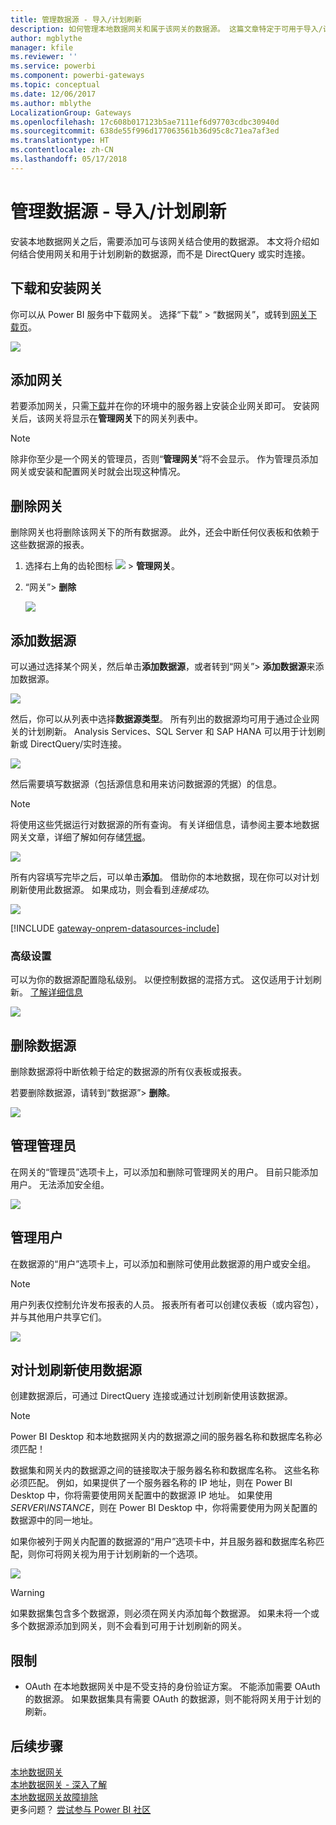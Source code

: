 ```yaml
---
title: 管理数据源 - 导入/计划刷新
description: 如何管理本地数据网关和属于该网关的数据源。 这篇文章特定于可用于导入/计划刷新的数据源。
author: mgblythe
manager: kfile
ms.reviewer: ''
ms.service: powerbi
ms.component: powerbi-gateways
ms.topic: conceptual
ms.date: 12/06/2017
ms.author: mblythe
LocalizationGroup: Gateways
ms.openlocfilehash: 17c608b017123b5ae7111ef6d97703cdbc30940d
ms.sourcegitcommit: 638de55f996d177063561b36d95c8c71ea7af3ed
ms.translationtype: HT
ms.contentlocale: zh-CN
ms.lasthandoff: 05/17/2018
---
```

# <a name="manage-your-data-source---importscheduled-refresh"></a>管理数据源 - 导入/计划刷新
安装本地数据网关之后，需要添加可与该网关结合使用的数据源。 本文将介绍如何结合使用网关和用于计划刷新的数据源，而不是 DirectQuery 或实时连接。

## <a name="download-and-install-the-gateway"></a>下载和安装网关
你可以从 Power BI 服务中下载网关。 选择“下载” > “数据网关”，或转到[网关下载页](https://go.microsoft.com/fwlink/?LinkId=698861)。

![](media/service-gateway-enterprise-manage-scheduled-refresh/powerbi-download-data-gateway.png)

## <a name="add-a-gateway"></a>添加网关
若要添加网关，只需[下载](https://go.microsoft.com/fwlink/?LinkId=698863)并在你的环境中的服务器上安装企业网关即可。 安装网关后，该网关将显示在**管理网关**下的网关列表中。

> [!NOTE]
> 除非你至少是一个网关的管理员，否则“**管理网关**”将不会显示。 作为管理员添加网关或安装和配置网关时就会出现这种情况。
> 
> 

## <a name="remove-a-gateway"></a>删除网关
删除网关也将删除该网关下的所有数据源。  此外，还会中断任何仪表板和依赖于这些数据源的报表。

1. 选择右上角的齿轮图标 ![](media/service-gateway-enterprise-manage-scheduled-refresh/pbi_gearicon.png) > **管理网关**。
2. “网关”> **删除**
   
   ![](media/service-gateway-enterprise-manage-scheduled-refresh/datasourcesettings7.png)

## <a name="add-a-data-source"></a>添加数据源
可以通过选择某个网关，然后单击**添加数据源**，或者转到“网关”> **添加数据源**来添加数据源。

![](media/service-gateway-enterprise-manage-scheduled-refresh/datasourcesettings1.png)

然后，你可以从列表中选择**数据源类型**。 所有列出的数据源均可用于通过企业网关的计划刷新。 Analysis Services、SQL Server 和 SAP HANA 可以用于计划刷新或 DirectQuery/实时连接。

![](media/service-gateway-enterprise-manage-scheduled-refresh/datasourcesettings2.png)

然后需要填写数据源（包括源信息和用来访问数据源的凭据）的信息。

> [!NOTE]
> 将使用这些凭据运行对数据源的所有查询。 有关详细信息，请参阅主要本地数据网关文章，详细了解如何存储[凭据](service-gateway-onprem.md#credentials)。
> 
> 

![](media/service-gateway-enterprise-manage-scheduled-refresh/datasourcesettings3-oracle.png)

所有内容填写完毕之后，可以单击**添加**。  借助你的本地数据，现在你可以对计划刷新使用此数据源。 如果成功，则会看到*连接成功*。

![](media/service-gateway-enterprise-manage-scheduled-refresh/datasourcesettings4.png)

<!-- Shared Install steps Include -->
[!INCLUDE [gateway-onprem-datasources-include](./includes/gateway-onprem-datasources-include.md)]

### <a name="advanced-settings"></a>高级设置
可以为你的数据源配置隐私级别。 以便控制数据的混搭方式。 这仅适用于计划刷新。 [了解详细信息](https://support.office.com/article/Privacy-levels-Power-Query-CC3EDE4D-359E-4B28-BC72-9BEE7900B540)

![](media/service-gateway-enterprise-manage-scheduled-refresh/datasourcesettings9.png)

## <a name="remove-a-data-source"></a>删除数据源
删除数据源将中断依赖于给定的数据源的所有仪表板或报表。  

若要删除数据源，请转到“数据源”> **删除**。

![](media/service-gateway-enterprise-manage-scheduled-refresh/datasourcesettings6.png)

## <a name="manage-administrators"></a>管理管理员
在网关的“管理员”选项卡上，可以添加和删除可管理网关的用户。 目前只能添加用户。 无法添加安全组。

![](media/service-gateway-enterprise-manage-scheduled-refresh/datasourcesettings8.png)

## <a name="manage-users"></a>管理用户
在数据源的“用户”选项卡上，可以添加和删除可使用此数据源的用户或安全组。

> [!NOTE]
> 用户列表仅控制允许发布报表的人员。 报表所有者可以创建仪表板（或内容包），并与其他用户共享它们。
> 
> 

![](media/service-gateway-enterprise-manage-scheduled-refresh/datasourcesettings5.png)

## <a name="using-the-data-source-for-scheduled-refresh"></a>对计划刷新使用数据源
创建数据源后，可通过 DirectQuery 连接或通过计划刷新使用该数据源。

> [!NOTE]
> Power BI Desktop 和本地数据网关内的数据源之间的服务器名称和数据库名称必须匹配！
> 
> 

数据集和网关内的数据源之间的链接取决于服务器名称和数据库名称。 这些名称必须匹配。 例如，如果提供了一个服务器名称的 IP 地址，则在 Power BI Desktop 中，你将需要使用网关配置中的数据源 IP 地址。 如果使用 *SERVER\INSTANCE*，则在 Power BI Desktop 中，你将需要使用为网关配置的数据源中的同一地址。

如果你被列于网关内配置的数据源的“用户”选项卡中，并且服务器和数据库名称匹配，则你可将网关视为用于计划刷新的一个选项。

![](media/service-gateway-enterprise-manage-scheduled-refresh/powerbi-gateway-enterprise-schedule-refresh.png)

> [!WARNING]
> 如果数据集包含多个数据源，则必须在网关内添加每个数据源。 如果未将一个或多个数据源添加到网关，则不会看到可用于计划刷新的网关。
> 
> 

## <a name="limitations"></a>限制
* OAuth 在本地数据网关中是不受支持的身份验证方案。 不能添加需要 OAuth 的数据源。 如果数据集具有需要 OAuth 的数据源，则不能将网关用于计划的刷新。

## <a name="next-steps"></a>后续步骤
[本地数据网关](service-gateway-onprem.md)  
[本地数据网关 - 深入了解](service-gateway-onprem-indepth.md)  
[本地数据网关故障排除](service-gateway-onprem-tshoot.md)  
更多问题？ [尝试参与 Power BI 社区](http://community.powerbi.com/)

